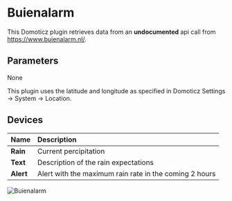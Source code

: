 # Buienalarm 
This Domoticz plugin retrieves data from an **undocumented** api call from https://www.buienalarm.nl/.

## Parameters
None

This plugin uses the latitude and longitude as specified in Domoticz Settings -> System -> Location.

## Devices
| Name         | Description
| :---         | :---
| **Rain**     | Current percipitation
| **Text**     | Description of the rain expectations
| **Alert**    | Alert with the maximum rain rate in the coming 2 hours

![Buienalarm](https://github.com/Xorfor/Domoticz-Buienalarm-Plugin/blob/master/buienalarm.png)
